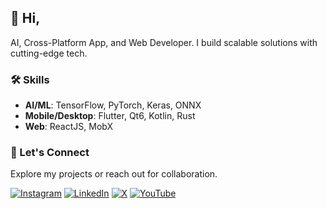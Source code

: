
## 👋 Hi,

AI, Cross-Platform App, and Web Developer. I build scalable solutions with cutting-edge tech.

### 🛠️ Skills
- **AI/ML**: TensorFlow, PyTorch, Keras, ONNX
- **Mobile/Desktop**: Flutter, Qt6, Kotlin, Rust
- **Web**: ReactJS, MobX

### 🚀 Let's Connect
Explore my projects or reach out for collaboration.

[![Instagram](https://img.shields.io/badge/Instagram-%23E4405F.svg?style=for-the-badge&logo=Instagram&logoColor=white)](https://instagram.com/iamhemantindia) [![LinkedIn](https://img.shields.io/badge/linkedin-%230077B5.svg?style=for-the-badge&logo=linkedin&logoColor=white)](https://linkedin.com/in/iamhemantin) [![X](https://img.shields.io/badge/X-%23000000.svg?style=for-the-badge&logo=X&logoColor=white)](https://x.com/iamhemantindia) [![YouTube](https://img.shields.io/badge/YouTube-%23FF0000.svg?style=for-the-badge&logo=YouTube&logoColor=white)](https://youtube.com/@LogicalSpot) 
